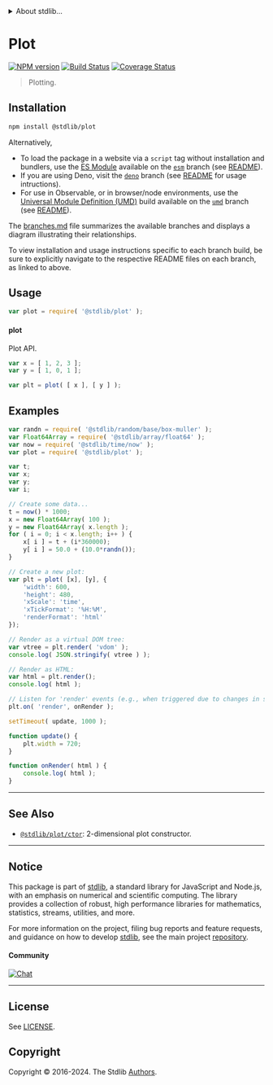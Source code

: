 <!--

@license Apache-2.0

Copyright (c) 2021 The Stdlib Authors.

Licensed under the Apache License, Version 2.0 (the "License");
you may not use this file except in compliance with the License.
You may obtain a copy of the License at

   http://www.apache.org/licenses/LICENSE-2.0

Unless required by applicable law or agreed to in writing, software
distributed under the License is distributed on an "AS IS" BASIS,
WITHOUT WARRANTIES OR CONDITIONS OF ANY KIND, either express or implied.
See the License for the specific language governing permissions and
limitations under the License.

-->


<details>
  <summary>
    About stdlib...
  </summary>
  <p>We believe in a future in which the web is a preferred environment for numerical computation. To help realize this future, we've built stdlib. stdlib is a standard library, with an emphasis on numerical and scientific computation, written in JavaScript (and C) for execution in browsers and in Node.js.</p>
  <p>The library is fully decomposable, being architected in such a way that you can swap out and mix and match APIs and functionality to cater to your exact preferences and use cases.</p>
  <p>When you use stdlib, you can be absolutely certain that you are using the most thorough, rigorous, well-written, studied, documented, tested, measured, and high-quality code out there.</p>
  <p>To join us in bringing numerical computing to the web, get started by checking us out on <a href="https://github.com/stdlib-js/stdlib">GitHub</a>, and please consider <a href="https://opencollective.com/stdlib">financially supporting stdlib</a>. We greatly appreciate your continued support!</p>
</details>

# Plot

[![NPM version][npm-image]][npm-url] [![Build Status][test-image]][test-url] [![Coverage Status][coverage-image]][coverage-url] <!-- [![dependencies][dependencies-image]][dependencies-url] -->

> Plotting.

<section class="installation">

## Installation

```bash
npm install @stdlib/plot
```

Alternatively,

-   To load the package in a website via a `script` tag without installation and bundlers, use the [ES Module][es-module] available on the [`esm`][esm-url] branch (see [README][esm-readme]).
-   If you are using Deno, visit the [`deno`][deno-url] branch (see [README][deno-readme] for usage intructions).
-   For use in Observable, or in browser/node environments, use the [Universal Module Definition (UMD)][umd] build available on the [`umd`][umd-url] branch (see [README][umd-readme]).

The [branches.md][branches-url] file summarizes the available branches and displays a diagram illustrating their relationships.

To view installation and usage instructions specific to each branch build, be sure to explicitly navigate to the respective README files on each branch, as linked to above.

</section>

<section class="usage">

## Usage

```javascript
var plot = require( '@stdlib/plot' );
```

#### plot

Plot API.

```javascript
var x = [ 1, 2, 3 ];
var y = [ 1, 0, 1 ];

var plt = plot( [ x ], [ y ] );
```

</section>

<!-- /.usage -->

<section class="examples">

## Examples

<!-- TODO: better examples -->

<!-- eslint no-undef: "error" -->

```javascript
var randn = require( '@stdlib/random/base/box-muller' );
var Float64Array = require( '@stdlib/array/float64' );
var now = require( '@stdlib/time/now' );
var plot = require( '@stdlib/plot' );

var t;
var x;
var y;
var i;

// Create some data...
t = now() * 1000;
x = new Float64Array( 100 );
y = new Float64Array( x.length );
for ( i = 0; i < x.length; i++ ) {
    x[ i ] = t + (i*360000);
    y[ i ] = 50.0 + (10.0*randn());
}

// Create a new plot:
var plt = plot( [x], [y], {
    'width': 600,
    'height': 480,
    'xScale': 'time',
    'xTickFormat': '%H:%M',
    'renderFormat': 'html'
});

// Render as a virtual DOM tree:
var vtree = plt.render( 'vdom' );
console.log( JSON.stringify( vtree ) );

// Render as HTML:
var html = plt.render();
console.log( html );

// Listen for 'render' events (e.g., when triggered due to changes in state):
plt.on( 'render', onRender );

setTimeout( update, 1000 );

function update() {
    plt.width = 720;
}

function onRender( html ) {
    console.log( html );
}
```

</section>

<!-- /.examples -->

<!-- Section for related `stdlib` packages. Do not manually edit this section, as it is automatically populated. -->

<section class="related">

* * *

## See Also

-   <span class="package-name">[`@stdlib/plot/ctor`][@stdlib/plot/ctor]</span><span class="delimiter">: </span><span class="description">2-dimensional plot constructor.</span>

</section>

<!-- /.related -->

<!-- Section for all links. Make sure to keep an empty line after the `section` element and another before the `/section` close. -->


<section class="main-repo" >

* * *

## Notice

This package is part of [stdlib][stdlib], a standard library for JavaScript and Node.js, with an emphasis on numerical and scientific computing. The library provides a collection of robust, high performance libraries for mathematics, statistics, streams, utilities, and more.

For more information on the project, filing bug reports and feature requests, and guidance on how to develop [stdlib][stdlib], see the main project [repository][stdlib].

#### Community

[![Chat][chat-image]][chat-url]

---

## License

See [LICENSE][stdlib-license].


## Copyright

Copyright &copy; 2016-2024. The Stdlib [Authors][stdlib-authors].

</section>

<!-- /.stdlib -->

<!-- Section for all links. Make sure to keep an empty line after the `section` element and another before the `/section` close. -->

<section class="links">

[npm-image]: http://img.shields.io/npm/v/@stdlib/plot.svg
[npm-url]: https://npmjs.org/package/@stdlib/plot

[test-image]: https://github.com/stdlib-js/plot/actions/workflows/test.yml/badge.svg?branch=v0.3.1
[test-url]: https://github.com/stdlib-js/plot/actions/workflows/test.yml?query=branch:v0.3.1

[coverage-image]: https://img.shields.io/codecov/c/github/stdlib-js/plot/main.svg
[coverage-url]: https://codecov.io/github/stdlib-js/plot?branch=main

<!--

[dependencies-image]: https://img.shields.io/david/stdlib-js/plot.svg
[dependencies-url]: https://david-dm.org/stdlib-js/plot/main

-->

[chat-image]: https://img.shields.io/gitter/room/stdlib-js/stdlib.svg
[chat-url]: https://app.gitter.im/#/room/#stdlib-js_stdlib:gitter.im

[stdlib]: https://github.com/stdlib-js/stdlib

[stdlib-authors]: https://github.com/stdlib-js/stdlib/graphs/contributors

[umd]: https://github.com/umdjs/umd
[es-module]: https://developer.mozilla.org/en-US/docs/Web/JavaScript/Guide/Modules

[deno-url]: https://github.com/stdlib-js/plot/tree/deno
[deno-readme]: https://github.com/stdlib-js/plot/blob/deno/README.md
[umd-url]: https://github.com/stdlib-js/plot/tree/umd
[umd-readme]: https://github.com/stdlib-js/plot/blob/umd/README.md
[esm-url]: https://github.com/stdlib-js/plot/tree/esm
[esm-readme]: https://github.com/stdlib-js/plot/blob/esm/README.md
[branches-url]: https://github.com/stdlib-js/plot/blob/main/branches.md

[stdlib-license]: https://raw.githubusercontent.com/stdlib-js/plot/main/LICENSE

<!-- <toc-links> -->

<!-- </toc-links> -->

<!-- <related-links> -->

[@stdlib/plot/ctor]: https://github.com/stdlib-js/plot/tree/main/ctor

<!-- </related-links> -->

</section>

<!-- /.links -->
